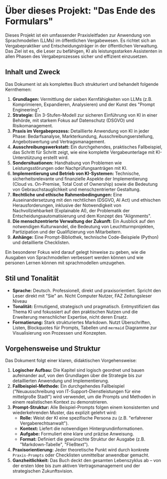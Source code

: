 # Über dieses Projekt: "Das Ende des Formulars"

Dieses Projekt ist ein umfassender Praxisleitfaden zur Anwendung von Sprachmodellen (LLMs) im öffentlichen Vergabewesen. Es richtet sich an Vergabepraktiker und Entscheidungsträger in der öffentlichen Verwaltung. Das Ziel ist es, die Leser zu befähigen, KI als leistungsstarken Assistenten in allen Phasen des Vergabeprozesses sicher und effizient einzusetzen.

## Inhalt und Zweck

Das Dokument ist als komplettes Buch strukturiert und behandelt folgende Kernthemen:

1.  **Grundlagen:** Vermittlung der sieben Kernfähigkeiten von LLMs (z.B. Komprimieren, Expandieren, Analysieren) und der Kunst des "Prompt Engineering".
2.  **Strategie:** Ein 3-Stufen-Modell zur sicheren Einführung von KI in einer Behörde, mit starkem Fokus auf Datenschutz (DSGVO) und Risikomanagement.
3.  **Praxis im Vergabeprozess:** Detaillierte Anwendung von KI in jeder Phase: Bedarfsanalyse, Markterkundung, Ausschreibungserstellung, Angebotswertung und Vertragsmanagement.
4.  **Ausschreibungswerkstatt:** Ein durchgehendes, praktisches Fallbeispiel, das Schritt für Schritt zeigt, wie eine komplette Vergabeunterlage mit KI-Unterstützung erstellt wird.
5.  **Sondersituationen:** Handhabung von Problemen wie Leistungsstörungen oder Nachprüfungsanträgen mit KI.
6.  **Implementierung und Betrieb von KI-Systemen:** Technische, sicherheitsrelevante und finanzielle Aspekte der Implementierung (Cloud vs. On-Premise, Total Cost of Ownership) sowie die Bedeutung von Gebrauchstauglichkeit und menschzentrierter Gestaltung.
7.  **Rechtliche und ethische Rahmenbedingungen:** Eine Auseinandersetzung mit den rechtlichen (DSGVO, AI Act) und ethischen Herausforderungen, inklusive der Notwendigkeit von Nachvollziehbarkeit (Explainable AI), der Problematik der Entscheidungsautomatisierung und dem Konzept des "Alignments".
8.  **Die menschzentrierte Verwaltung der Zukunft:** Ein Ausblick auf den notwendigen Kulturwandel, die Bedeutung von Leuchtturmprojekten, Partizipation und der Qualifizierung von Mitarbeitern.
9.  **Anhänge:** Eine Prompt-Bibliothek, technische Code-Beispiele (Python) und detaillierte Checklisten.

Ein besonderer Fokus wird darauf gelegt hinweise zu geben, wie die Ausgaben von Sprachmodellen verbessert werden können und wie personen Lernen können mit sprachmodellen umzugehen.

## Stil und Tonalität

*   **Sprache:** Deutsch. Professionell, direkt und praxisorientiert. Spricht den Leser direkt mit "Sie" an. Nicht Computer Nutzer, FAZ Zeitungsleser Niveau
*   **Tonalität:** Ermutigend, strategisch und pragmatisch. Entmystifiziert das Thema KI und fokussiert auf den praktischen Nutzen und die Erweiterung menschlicher Expertise, nicht deren Ersatz.
*   **Formatierung:** Stark strukturiertes Markdown. Nutzt Überschriften, Listen, Blockquotes für Prompts, Tabellen und `mermaid` Diagramme zur Visualisierung von Prozessen und Konzepten.

## Vorgehensweise und Struktur

Das Dokument folgt einer klaren, didaktischen Vorgehensweise:

1.  **Logischer Aufbau:** Die Kapitel sind logisch geordnet und bauen aufeinander auf, von den Grundlagen über die Strategie bis zur detaillierten Anwendung und Implementierung.
2.  **Fallbeispiel-Methode:** Ein durchgehendes Fallbeispiel ("Neuausschreibung von IT-Support-Dienstleistungen für eine mittelgroße Stadt") wird verwendet, um die Prompts und Methoden in einem realistischen Kontext zu demonstrieren.
3.  **Prompt-Struktur:** Alle Beispiel-Prompts folgen einem konsistenten und wiederkehrenden Muster, das explizit gelehrt wird:
    *   **Rolle:** Weist der KI eine spezifische Persona zu (z.B. "erfahrener Vergaberechtsanwalt").
    *   **Kontext:** Liefert die notwendigen Hintergrundinformationen.
    *   **Aufgabe:** Formuliert eine klare und präzise Anweisung.
    *   **Format:** Definiert die gewünschte Struktur der Ausgabe (z.B. "Markdown-Tabelle", "Fließtext").
4.  **Praxisorientierung:** Jeder theoretische Punkt wird durch konkrete `Praxis-Prompts` oder Checklisten unmittelbar anwendbar gemacht.
5.  **Ganzheitlichkeit:** Das Buch deckt den gesamten Lebenszyklus ab – von der ersten Idee bis zum aktiven Vertragsmanagement und der strategischen Zukunftsvision.
